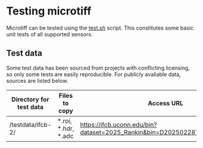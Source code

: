 # Testing microtiff

Microtiff can be tested using the [test.sh](scripts/test.sh) script. This constitutes some basic unit tests of all supported sensors.

## Test data

Some test data has been sourced from projects with conflicting licensing, so only some tests are easily reproducible. For publicly avaliable data, sources are listed below.

| Directory for test data           | Files to copy                 | Access URL |
| ---                               | ---                           | --- |
| /testdata/ifcb-2/                 | *.roi, *.hdr, *.adc           | https://ifcb.uconn.edu/bin?dataset=2025_Rankin&bin=D20250228T084913_IFCB196 |
